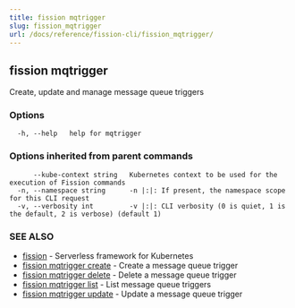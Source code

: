 ```yaml
---
title: fission mqtrigger
slug: fission_mqtrigger
url: /docs/reference/fission-cli/fission_mqtrigger/
---
```

## fission mqtrigger

Create, update and manage message queue triggers

### Options

```
  -h, --help   help for mqtrigger
```

### Options inherited from parent commands

```
      --kube-context string   Kubernetes context to be used for the execution of Fission commands
  -n, --namespace string      -n |:|: If present, the namespace scope for this CLI request
  -v, --verbosity int         -v |:|: CLI verbosity (0 is quiet, 1 is the default, 2 is verbose) (default 1)
```

### SEE ALSO

* [fission](/docs/reference/fission-cli/fission/)	 - Serverless framework for Kubernetes
* [fission mqtrigger create](/docs/reference/fission-cli/fission_mqtrigger_create/)	 - Create a message queue trigger
* [fission mqtrigger delete](/docs/reference/fission-cli/fission_mqtrigger_delete/)	 - Delete a message queue trigger
* [fission mqtrigger list](/docs/reference/fission-cli/fission_mqtrigger_list/)	 - List message queue triggers
* [fission mqtrigger update](/docs/reference/fission-cli/fission_mqtrigger_update/)	 - Update a message queue trigger

